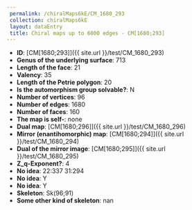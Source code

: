 ```yaml
--- 
 permalink: /chiralMaps6kE/CM_1680_293 
 collection: chiralMaps6kE
 layout: dataEntry
 title: Chiral maps up to 6000 edges - CM[1680;293]
---
```


- **ID**: [CM[1680;293]]({{ site.url }}/test/CM_1680_293)
- **Genus of the underlying surface**: 713
- **Length of the face**: 21
- **Valency**: 35
- **Length of the Petrie polygon**: 20
- **Is the automorphism group solvable?**: N
- **Number of vertices**: 96
- **Number of edges**: 1680
- **Number of faces**: 160
- **The map is self-**: none
- **Dual map**: [CM[1680;296]]({{ site.url }}/test/CM_1680_296)
- **Mirror (enantihomorphic) map**: [CM[1680;294]]({{ site.url }}/test/CM_1680_294)
- **Dual of the mirror image**: [CM[1680;295]]({{ site.url }}/test/CM_1680_295)
- **Z_q-Exponent?**: 4
- **No idea**:  22:337 31:294
- **No idea**: Y
- **No idea**: Y
- **Skeleton**: Sk(96;91)
- **Some other kind of skeleton**: nan
